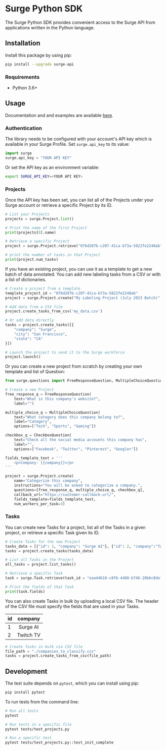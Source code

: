 # Surge Python SDK

The Surge Python SDK provides convenient access to the Surge API from applications written in the Python language.

## Installation

Install this package by using pip:

```bash
pip install --upgrade surge-api
```

### Requirements

* Python 3.6+

## Usage

Documentation and and examples are available [here](https://app.surgehq.ai/docs/api#).

### Authentication

The library needs to be configured with your account's API key which is available in your Surge Profile. Set `surge.api_key` to its value:

```python
import surge
surge.api_key = "YOUR API KEY"
```
Or set the API key as an environment variable:

```bash
export SURGE_API_KEY=<YOUR API KEY>
```

### Projects

Once the API key has been set, you can list all of the Projects under your Surge account or retrieve a specific Project by its ID.

```python
# List your Projects
projects = surge.Project.list()

# Print the name of the first Project
print(projects[0].name)

# Retrieve a specific Project
project = surge.Project.retrieve("076d207b-c207-41ca-b73a-5822fe2248ab")

# print the number of tasks in that Project
print(project.num_tasks)
```
If you have an existing project, you can use it as a template to get a new batch of data annotated.
You can add new labeling tasks from a CSV or with a list of dictionaries.

```python
# Create a project from a template
template_project_id = "076d207b-c207-41ca-b73a-5822fe2248ab"
project = surge.Project.create("My Labeling Project (July 2023 Batch)", template_id=template_project_id)

# Add data from a CSV file
project.create_tasks_from_csv('my_data.csv')

# Or add data directly
tasks = project.create_tasks([{
    "company": "Surge",
    "city": "San Francisco",
    "state": "CA"
}])

# Launch the project to send it to the Surge workforce
project.launch()
```


Or you can create a new project from scratch by creating your own template and list of Question:

```python
from surge.questions import FreeResponseQuestion, MultipleChoiceQuestion, CheckboxQuestion

# Create a new Project
free_response_q = FreeResponseQuestion(
    text="What is this company's website?",
    label="")

multiple_choice_q = MultipleChoiceQuestion(
    text="What category does this company belong to?",
    label="Category",
    options=["Tech", "Sports", "Gaming"])

checkbox_q = CheckboxQuestion(
    text="Check all the social media accounts this company has",
    label="",
    options=["Facebook", "Twitter", "Pinterest", "Google+"])

fields_template_text = '''
    <p>Company: {{company}}</p>
'''

project = surge.Project.create(
    name="Categorize this company",
    instructions="You will be asked to categorize a company.",
    questions=[free_response_q, multiple_choice_q, checkbox_q],
    callback_url="https://customer-callback-url/",
    fields_template=fields_template_text,
    num_workers_per_task=3)
```

### Tasks

You can create new Tasks for a project, list all of the Tasks in a given project, or retrieve a specific Task given its ID.

```python
# Create Tasks for the new Project
tasks_data = [{"id": 1, "company": "Surge AI"}, {"id": 2, "company":"Twitch TV"}]
tasks = project.create_tasks(tasks_data)

# List all Tasks in the Project
all_tasks = project.list_tasks()

# Retrieve a specific Task
task = surge.Task.retrieve(task_id = "eaa44610-c8f6-4480-b746-28b6c8defd4d")

# Print the fields of that Task
print(task.fields)
```

You can also create Tasks in bulk by uploading a local CSV file. The header of the CSV file must specify the fields that are used in your Tasks.

| id    |   company             |
| :---  |   :----:              |
| 1     |   Surge AI    |
| 2     |   Twitch TV  |

```python
# Create Tasks in bulk via CSV file
file_path = "./companies_to_classify.csv"
tasks = project.create_tasks_from_csv(file_path)
```


## Development

The test suite depends on `pytest`, which you can install using pip:

```bash
pip install pytest
```

To run tests from the command line:

```bash
# Run all tests
pytest

# Run tests in a specific file
pytest tests/test_projects.py

# Run a specific test
pytest tests/test_projects.py::test_init_complete
```
